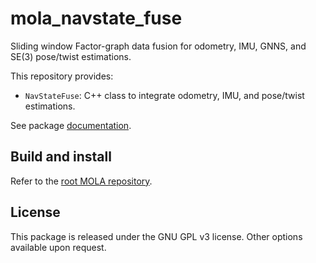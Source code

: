 # mola_navstate_fuse
Sliding window Factor-graph data fusion for odometry, IMU, GNNS, and SE(3) pose/twist estimations.

This repository provides:
* `NavStateFuse`: C++ class to integrate odometry, IMU, and pose/twist estimations.

See package [documentation](https://docs.mola-slam.org/latest/modules.html).


## Build and install
Refer to the [root MOLA repository](https://github.com/MOLAorg/mola).

## License
This package is released under the GNU GPL v3 license. Other options available upon request.
